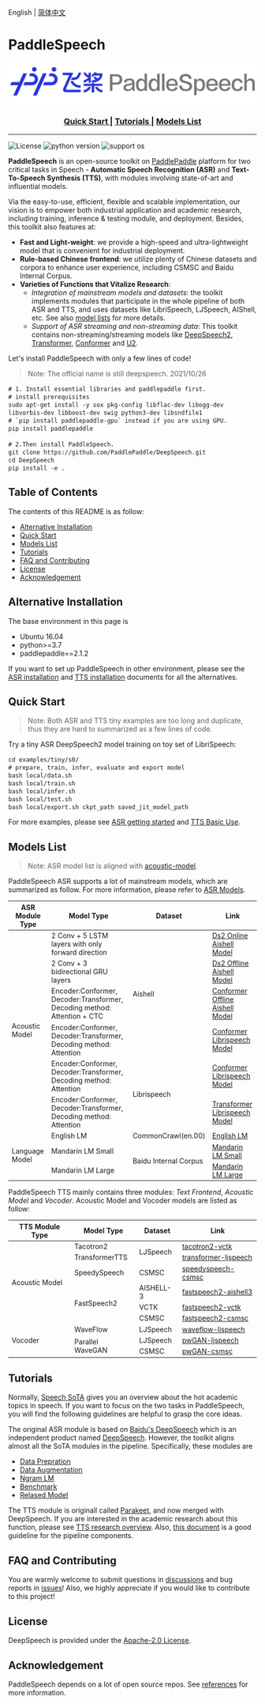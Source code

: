 English | [简体中文](README_ch.md)

# PaddleSpeech



<p align="center">
  <img src="./docs/images/PaddleSpeech_log.png" />
</p>
<div align="center">  

  <h3> 
  <a href="https://github.com/Mingxue-Xu/DeepSpeech#quick-start"> Quick Start </a> 
  | <a href="https://github.com/Mingxue-Xu/DeepSpeech#tutorials"> Tutorials </a> 
  | <a href="https://github.com/Mingxue-Xu/DeepSpeech#model-list"> Models List </a> 
  
</div>
  
------------------------------------------------------------------------------------
![License](https://img.shields.io/badge/license-Apache%202-red.svg)
![python version](https://img.shields.io/badge/python-3.7+-orange.svg)
![support os](https://img.shields.io/badge/os-linux-yellow.svg)

<!---
why they should use your module, 
how they can install it, 
how they can use it
-->

**PaddleSpeech** is an open-source toolkit on [PaddlePaddle](https://github.com/PaddlePaddle/Paddle) platform for two critical tasks in Speech - **Automatic Speech Recognition (ASR)** and **Text-To-Speech Synthesis (TTS)**, with modules involving state-of-art and influential models. 

Via the easy-to-use, efficient, flexible and scalable implementation, our vision is to empower both industrial application and academic research, including training, inference & testing module, and deployment. Besides, this toolkit also features at:
- **Fast and Light-weight**: we provide a high-speed and ultra-lightweight model that is convenient for industrial deployment.
- **Rule-based Chinese frontend**: we utilize plenty of Chinese datasets and corpora to enhance user experience, including CSMSC and Baidu Internal Corpus.
- **Varieties of Functions that Vitalize Research**: 
  - *Integration of mainstream models and datasets*: the toolkit implements modules that participate in the whole pipeline of both ASR and TTS, and uses datasets like LibriSpeech, LJSpeech, AIShell, etc. See also [model lists](#models-list) for more details.
  - *Support of ASR streaming and non-streaming data*: This toolkit contains non-streaming/streaming models like [DeepSpeech2](http://proceedings.mlr.press/v48/amodei16.pdf), [Transformer](https://arxiv.org/abs/1706.03762), [Conformer](https://arxiv.org/abs/2005.08100) and [U2](https://arxiv.org/pdf/2012.05481.pdf).
  
Let's install PaddleSpeech with only a few lines of code! 

>Note: The official name is still deepspeech. 2021/10/26

``` shell
# 1. Install essential libraries and paddlepaddle first.
# install prerequisites
sudo apt-get install -y sox pkg-config libflac-dev libogg-dev libvorbis-dev libboost-dev swig python3-dev libsndfile1
# `pip install paddlepaddle-gpu` instead if you are using GPU. 
pip install paddlepaddle

# 2.Then install PaddleSpeech.
git clone https://github.com/PaddlePaddle/DeepSpeech.git
cd DeepSpeech
pip install -e .
```


## Table of Contents

The contents of this README is as follow:
- [Alternative Installation](#installation)
- [Quick Start](#quick-start)
- [Models List](#models-list)
- [Tutorials](#tutorials)
- [FAQ and Contributing](#faq-and-contributing)
- [License](#license)
- [Acknowledgement](#acknowledgement)

## Alternative Installation

The base environment in this page is  
- Ubuntu 16.04
- python>=3.7
- paddlepaddle==2.1.2

If you want to set up PaddleSpeech in other environment, please see the [ASR installation](docs/source/asr/install.md) and [TTS installation](docs/source/tts/install.md) documents for all the alternatives.

## Quick Start

> Note: Both ASR and TTS tiny examples are too long and duplicate, thus they are hard to summarized as a few lines of code.

Try a tiny ASR DeepSpeech2 model training on toy set of LibriSpeech:

```shell
cd examples/tiny/s0/
# prepare, train, infer, evaluate and export model
bash local/data.sh
bash local/train.sh
bash local/infer.sh
bash local/test.sh
bash local/export.sh ckpt_path saved_jit_model_path
```

For more examples, please see [ASR getting started](docs/source/asr/getting_started.md) and [TTS Basic Use](/docs/source/tts/basic_usage.md).

## Models List

> Note: ASR model list is aligned with [acoustic-model](https://github.com/PaddlePaddle/DeepSpeech/blob/develop/docs/source/asr/released_model.md#acoustic-model-released-in-paddle-2x).

PaddleSpeech ASR supports a lot of mainstream models, which are summarized as follow. For more information, please refer to [ASR Models](./docs/source/asr/released_model.md).

<!---
The current hyperlinks redirect to [Previous Parakeet](https://github.com/PaddlePaddle/Parakeet/tree/develop/examples). 
-->

<table>
  <thead>
    <tr>
      <th>ASR Module Type</th>
      <th>Model Type</th>
      <th>Dataset</th>
      <th>Link</th>
    </tr>
  </thead>
  <tbody>
    <tr>
      <td rowspan="6">Acoustic Model</td>
      <td >2 Conv + 5 LSTM layers with only forward direction	</td>
      <td rowspan="4" >Aishell</td>
      <td>
      <a href = "https://deepspeech.bj.bcebos.com/release2.1/aishell/s0/aishell.s0.ds_online.5rnn.debug.tar.gz">Ds2 Online Aishell Model</a>
      </td>
    </tr>
    <tr>
      <td>2 Conv + 3 bidirectional GRU layers</td>
      <td>
      <a href = "https://deepspeech.bj.bcebos.com/release2.1/aishell/s0/aishell.s0.ds2.offline.cer6p65.release.tar.gz">Ds2 Offline Aishell Model</a>
      </td>
    </tr>
    <tr>
      <td>Encoder:Conformer, Decoder:Transformer, Decoding method: Attention + CTC</td>
      <td>
      <a href = "https://deepspeech.bj.bcebos.com/release2.1/aishell/s1/aishell.release.tar.gz">Conformer Offline Aishell Model</a>
      </td>
    </tr>
    <tr>
      <td >Encoder:Conformer, Decoder:Transformer, Decoding method: Attention</td>
      <td>
      <a href = "https://deepspeech.bj.bcebos.com/release2.1/librispeech/s1/conformer.release.tar.gz">Conformer Librispeech Model</a>
      </td>
    </tr>
      <tr>
      <td >Encoder:Conformer, Decoder:Transformer, Decoding method: Attention</td>
      <td rowspan="2"> Librispeech</td>
      <td> <a href = "https://deepspeech.bj.bcebos.com/release2.1/librispeech/s1/conformer.release.tar.gz">Conformer Librispeech Model</a> </td>
    </tr>
    <tr>
      <td>Encoder:Conformer, Decoder:Transformer, Decoding method: Attention</td>
      <td>
      <a href = "https://deepspeech.bj.bcebos.com/release2.1/librispeech/s1/transformer.release.tar.gz">Transformer Librispeech Model</a>
      </td>
    </tr>
   <tr>
      <td rowspan="3">Language Model</td>
      <td >English LM</td>
      <td >CommonCrawl(en.00)</td>
      <td>
      <a href = "https://deepspeech.bj.bcebos.com/en_lm/common_crawl_00.prune01111.trie.klm">English LM</a>
      </td>
    </tr>
    <tr>
      <td>Mandarin LM Small</td>
      <td rowspan="2">Baidu Internal Corpus</td>
      <td>
      <a href = "https://deepspeech.bj.bcebos.com/zh_lm/zh_giga.no_cna_cmn.prune01244.klm">Mandarin LM Small</a>
      </td>
    </tr>
    <tr>
      <td >Mandarin LM Large</td>
      <td >
      <a href = "https://deepspeech.bj.bcebos.com/zh_lm/zhidao_giga.klm">Mandarin LM Large</a>
      </td>
    </tr>
  </tbody>
</table>


PaddleSpeech TTS mainly contains three modules: *Text Frontend*, *Acoustic Model* and *Vocoder*. Acoustic Model and Vocoder models are listed as follow:

<table>
  <thead>
    <tr>
      <th>TTS Module Type</th>
      <th>Model Type</th>
      <th>Dataset</th>
      <th>Link</th>
    </tr>
  </thead>
  <tbody>
    <tr>
      <td rowspan="6">Acoustic Model</td>
      <td >Tacotron2</td>
      <td rowspan="2" >LJSpeech</td>
      <td>
      <a href = "https://github.com/PaddlePaddle/DeepSpeech/tree/develop/examples/ljspeech/tts0">tacotron2-vctk</a>
      </td>
    </tr>
    <tr>
      <td>TransformerTTS</td>
      <td>
      <a href = "https://github.com/PaddlePaddle/DeepSpeech/tree/develop/examples/ljspeech/tts1">transformer-ljspeech</a>
      </td>
    </tr>
    <tr>
      <td>SpeedySpeech</td>
      <td>CSMSC</td>
      <td >
      <a href = "https://github.com/PaddlePaddle/DeepSpeech/tree/develop/examples/csmsc/tts2">speedyspeech-csmsc</a>
      </td>
    </tr>
    <tr>
      <td rowspan="3">FastSpeech2</td>
      <td>AISHELL-3</td>
      <td>
      <a href = "https://github.com/PaddlePaddle/DeepSpeech/tree/develop/examples/aishell3/tts3">fastspeech2-aishell3</a>
      </td>
    </tr>
      <tr>
      <td>VCTK</td>
      <td> <a href = "https://github.com/PaddlePaddle/DeepSpeech/tree/develop/examples/vctk/tts3">fastspeech2-vctk</a> </td>
    </tr>
    <tr>
      <td>CSMSC</td>
      <td>
      <a href = "https://github.com/PaddlePaddle/DeepSpeech/tree/develop/examples/csmsc/tts3">fastspeech2-csmsc</a>
      </td>
    </tr>
   <tr>
      <td rowspan="3">Vocoder</td>
      <td >WaveFlow</td>
      <td >LJSpeech</td>
      <td>
      <a href = "https://github.com/PaddlePaddle/DeepSpeech/tree/develop/examples/ljspeech/voc0">waveflow-ljspeech</a>
      </td>
    </tr>
    <tr>
      <td rowspan="2">Parallel WaveGAN</td>
      <td >LJSpeech</td>
      <td>
      <a href = "https://github.com/PaddlePaddle/DeepSpeech/tree/develop/examples/ljspeech/voc1">pwGAN-ljspeech</a>
      </td>
    </tr>
    <tr>
      <td >CSMSC</td>
      <td>
      <a href = "https://github.com/PaddlePaddle/DeepSpeech/tree/develop/examples/csmsc/voc1">pwGAN-csmsc</a>
      </td>
    </tr>
  </tbody>
</table>


## Tutorials 

Normally, [Speech SoTA](https://paperswithcode.com/area/speech) gives you an overview about the hot academic topics in speech. If you want to focus on the two tasks in PaddleSpeech, you will find the following guidelines are helpful to grasp the core ideas.

The original ASR module is based on [Baidu's DeepSpeech](https://arxiv.org/abs/1412.5567) which is an independent product named [DeepSpeech](https://deepspeech.readthedocs.io). However, the toolkit aligns almost all the SoTA modules in the pipeline. Specifically, these modules are 

* [Data Prepration](docs/source/asr/data_preparation.md)  
* [Data Augmentation](docs/source/asr/augmentation.md)  
* [Ngram LM](docs/source/asr/ngram_lm.md)  
* [Benchmark](docs/source/asr/benchmark.md)  
* [Relased Model](docs/source/asr/released_model.md)  

The TTS module is originall called [Parakeet](./docs/source/tts/README.md), and now merged with DeepSpeech. If you are interested in the academic research about this function, please see [TTS research overview](https://github.com/PaddlePaddle/DeepSpeech/tree/develop/docs/source/tts#overview). Also, [this document](https://paddleparakeet.readthedocs.io/en/latest/released_models.html) is a good guideline for the pipeline components.


## FAQ and Contributing

You are warmly welcome to submit questions in [discussions](https://github.com/PaddlePaddle/DeepSpeech/discussions) and bug reports in [issues](https://github.com/PaddlePaddle/DeepSpeech/issues)! Also, we highly appreciate if you would like to contribute to this project!

## License

DeepSpeech is provided under the [Apache-2.0 License](./LICENSE).

## Acknowledgement

PaddleSpeech depends on a lot of open source repos. See [references](docs/source/asr/reference.md) for more information.

